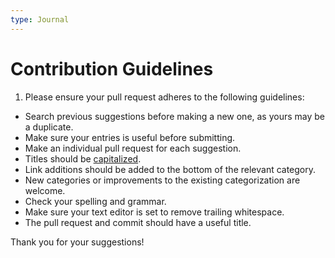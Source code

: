```yaml
---
type: Journal
---
```


# Contribution Guidelines

1. Please ensure your pull request adheres to the following guidelines:

- Search previous suggestions before making a new one, as yours may be a duplicate.
- Make sure your entries is useful before submitting.
- Make an individual pull request for each suggestion.
- Titles should be [capitalized](http://grammar.yourdictionary.com/capitalization/rules-for-capitalization-in-titles.html).
- Link additions should be added to the bottom of the relevant category.
- New categories or improvements to the existing categorization are welcome.
- Check your spelling and grammar.
- Make sure your text editor is set to remove trailing whitespace.
- The pull request and commit should have a useful title.

Thank you for your suggestions!
